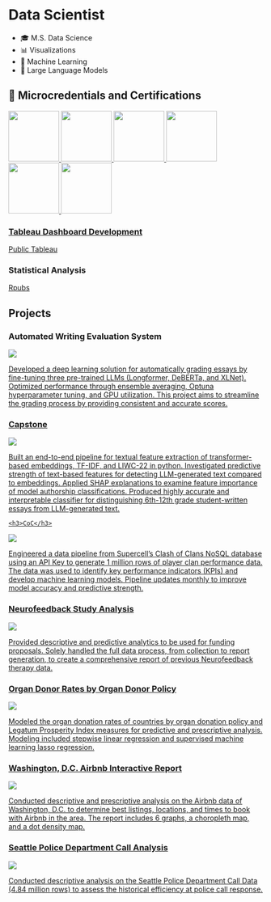 # Data Scientist

- 🎓 M.S. Data Science
- 📊 Visualizations
- 🤖 Machine Learning
- 🧠 Large Language Models


## 🏅 Microcredentials and Certifications
<div id="badges">
  <a href="https://www.credly.com/badges/23ffda28-43da-46e1-805a-45921bc853ad/public_url"/>
    <img src="assets/AWS.png" width="100" height="100"/>

  <a href="https://www.credly.com/badges/e756d768-2b66-4798-bdff-56fb3adf9b97/public_url"/>
    <img src="assets/SAS_BI.png" width="100" height="100"/>

  <a href="https://api.badgr.io/public/assertions/cBcL_EjlS8ejNJHTCBrbKA"/>
    <img src="assets/python_viz.png" width="100" height="100"/>

  <a href="https://api.badgr.io/public/assertions/Mo60voI8QpaLSmW4RLp48w"/>
    <img src="assets/R_viz.png" width="100" height="100"/>

  <a href="https://api.badgr.io/public/assertions/0DgTfgsDQp-_PwTj2dnNGA"/>
    <img src="assets/Tableau_viz.png" width="100" height="100"/>

  <a href="https://api.badgr.io/public/assertions/suGn5YLtSg6u0uTlhEj9ng"/>
    <img src="assets/SQL.png" width="100" height="100"/>

</div>

### Tableau Dashboard Development
 <a href="https://public.tableau.com/app/profile/nolan.clark/vizzes">Public Tableau</a>
 
### Statistical Analysis
<a href="https://rpubs.com/Nolan_Clark">Rpubs</a>

## Projects
<div id="badges">
  <h3>Automated Writing Evaluation System </h3>
  <a href="https://github.com/nolan-clark/Automated-Essay-Scoring-2.0"/>
    <img src="assets/AES.png"/>
 <p>Developed a deep learning solution for automatically grading essays by fine-tuning three pre-trained LLMs (Longformer, DeBERTa, and XLNet). Optimized performance through ensemble averaging, Optuna hyperparameter tuning, and GPU utilization. This project aims to streamline the grading process by providing consistent and accurate scores.</p>
    
   <h3>Capstone</h3>
  <a href="https://github.com/nolan-clark/Capstone"/>
    <img src="assets/Capstone.png"/>
 <p>Built an end-to-end pipeline for textual feature extraction of transformer-based embeddings, TF-IDF, and LIWC-22 in python. Investigated predictive strength of text-based features for detecting LLM-generated text compared to embeddings. Applied SHAP explanations to examine feature importance of model authorship classifications. Produced highly accurate and interpretable classifier for distinguishing 6th-12th grade student-written essays from LLM-generated text.</p>
   
    <h3>CoC</h3>
  <a href="https://github.com/nolan-clark/Clash-of-Clans-CWL-ML"/>
    <img src="assets/clash.png"/>
  <p>Engineered a data pipeline from Supercell’s Clash of Clans NoSQL database using an API Key to generate 1 million rows of player clan performance data. The data was used to identify key performance indicators (KPIs) and develop machine learning models. Pipeline updates monthly to improve model accuracy and predictive strength.</p>
  
   <h3>Neurofeedback Study Analysis</h3>
  <a href="https://rpubs.com/Nolan_Clark/1037116"/>
    <img src="assets/NFB.png"/>
  <p>Provided descriptive and predictive analytics to be used for funding proposals. Solely handled the full data
process, from collection to report generation, to create a comprehensive report of previous Neurofeedback
therapy data.</p>
    
   <h3>Organ Donor Rates by Organ Donor Policy</h3>
  <a href="https://rpubs.com/Nolan_Clark/1005469"/>
    <img src="assets/DonorRates.png"/>
  <p>Modeled the organ donation rates of countries by organ donation policy and Legatum Prosperity Index measures
for predictive and prescriptive analysis. Modeling included stepwise linear regression and supervised machine
learning lasso regression.</p>
    
   <h3>Washington, D.C. Airbnb Interactive Report</h3>
  <a href="https://rpubs.com/Nolan_Clark/885963"/>
    <img src="assets/heatmap.png"/>
  <p>Conducted descriptive and prescriptive analysis on the Airbnb data of Washington, D.C. to determine best
listings, locations, and times to book with Airbnb in the area. The report includes 6 graphs, a choropleth map, and
a dot density map.</p>
    
   <h3>Seattle Police Department Call Analysis</h3>
   <a href="https://rpubs.com/Nolan_Clark/870953"/>
    <img src="assets/Police.png"/>
     <p>Conducted descriptive analysis on the Seattle Police Department Call Data (4.84 million rows) to assess the
historical efficiency at police call response.</p>

</div>

